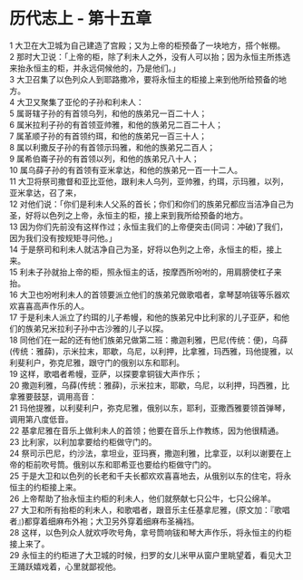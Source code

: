 # 历代志上 - 第十五章
  
 1 大卫在大卫城为自己建造了宫殿；又为上帝的柜预备了一块地方，搭个帐棚。  
 2 那时大卫说：「上帝的柜，除了利未人之外，没有人可以抬；因为永恒主所拣选来抬永恒主的柜，并永远伺候他的，乃是他们。」  
 3 大卫召集了以色列众人到耶路撒冷，要将永恒主的柜接上来到他所给预备的地方。  
 4 大卫又聚集了亚伦的子孙和利未人：  
 5 属哥辖子孙的有首领乌列，和他的族弟兄一百二十人；  
 6 属米拉利子孙的有首领亚帅雅，和他的族弟兄二百二十人；  
 7 属革顺子孙的有首领约珥，和他的族弟兄一百三十人；  
 8 属以利撒反子孙的有首领示玛雅，和他的族弟兄二百人；  
 9 属希伯崙子孙的有首领以列，和他的族弟兄八十人；  
 10 属乌薛子孙的有首领有亚米拿达，和他的族弟兄一百一十二人。  
 11 大卫将祭司撒督和亚比亚他，跟利未人乌列，亚帅雅，约珥，示玛雅，以列，亚米拿达，召了来，  
 12 对他们说：「你们是利未人父系的首长；你们和你们的族弟兄都应当洁净自己为圣，好将以色列之上帝，永恒主的柜，接上来到我所给预备的地方。  
 13 因为你们先前没有这样作过；永恒主我们的上帝便突击(同词：冲破)了我们，因为我们没有按规矩寻问他。」  
 14 于是祭司和利未人就洁净自己为圣，好将以色列之上帝，永恒主的柜，接上来。  
 15 利未子孙就抬上帝的柜，照永恒主的话，按摩西所吩咐的，用肩膀使杠子来抬。  
 16 大卫也吩咐利未人的首领要派立他们的族弟兄做歌唱者，拿琴瑟响钹等乐器欢欢喜喜高声作乐的人。  
 17 于是利未人派立了约珥的儿子希幔，和他的族弟兄中比利家的儿子亚萨，和他们的族弟兄米拉利子孙中古沙雅的儿子以探。  
 18 同他们在一起的还有他们族弟兄做第二班：撒迦利雅，巴尼(传统：便)，乌薛(传统：雅薛)，示米拉末，耶歇，乌尼，以利押，比拿雅，玛西雅，玛他提雅，以利斐利户，弥克尼雅，跟守门的俄别以东和耶利。  
 19 这样，歌唱者希幔，亚萨，以探要拿铜钹大声作乐；  
 20 撒迦利雅，乌薛(传统：雅薛)，示米拉末，耶歇，乌尼，以利押，玛西雅，比拿雅要鼓瑟，调用高音：  
 21 玛他提雅，以利斐利户，弥克尼雅，俄别以东，耶利，亚撒西雅要领首弹琴，调用第八度低音。  
 22 基拿尼雅在音乐上做利未人的首领；他要在音乐上作教练，因为他很精通。  
 23 比利家，以利加拿要给约柜做守门的。  
 24 祭司示巴尼，约沙法，拿坦业，亚玛赛，撒迦利雅，比拿亚，以利以谢要在上帝的柜前吹号筒。俄别以东和耶希亚也要给约柜做守门的。  
 25 于是大卫和以色列的长老和千夫长都欢欢喜喜地去，从俄别以东的住宅，将永恒主的约柜接上来。  
 26 上帝帮助了抬永恒主约柜的利未人，他们就祭献七只公牛，七只公绵羊。  
 27 大卫和所有抬柜的利未人，和歌唱者，跟音乐主任基拿尼雅，(原文加：『歌唱者』)都穿着细麻布外袍；大卫另外穿着细麻布圣裲裆。  
 28 这样，以色列众人就欢呼吹号角，拿号筒响钹和琴大声作乐，将永恒主的约柜接上来了。  
 29 永恒主的约柜进了大卫城的时候，扫罗的女儿米甲从窗户里眺望着，看见大卫王踊跃嬉戏着，心里就鄙视他。